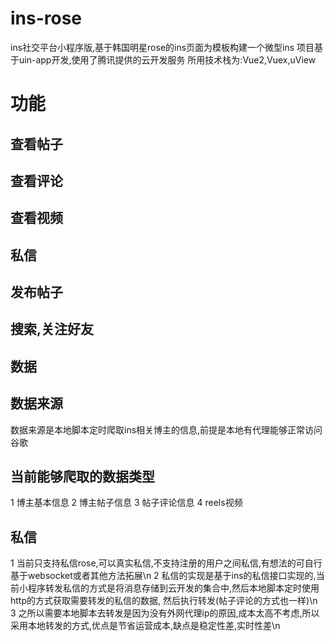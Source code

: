 # ins-rose
ins社交平台小程序版,基于韩国明星rose的ins页面为模板构建一个微型ins
项目基于uin-app开发,使用了腾讯提供的云开发服务
所用技术栈为:Vue2,Vuex,uView

# 功能
## 查看帖子
## 查看评论
## 查看视频
## 私信
## 发布帖子
## 搜索,关注好友


## 数据
## 数据来源
数据来源是本地脚本定时爬取ins相关博主的信息,前提是本地有代理能够正常访问谷歌
## 当前能够爬取的数据类型
1 博主基本信息
2 博主帖子信息
3 帖子评论信息
4 reels视频

## 私信
1 当前只支持私信rose,可以真实私信,不支持注册的用户之间私信,有想法的可自行基于websocket或者其他方法拓展\n
2 私信的实现是基于ins的私信接口实现的,当前小程序转发私信的方式是将消息存储到云开发的集合中,然后本地脚本定时使用http的方式获取需要转发的私信的数据,
然后执行转发(帖子评论的方式也一样)\n
3 之所以需要本地脚本去转发是因为没有外网代理ip的原因,成本太高不考虑,所以采用本地转发的方式,优点是节省运营成本,缺点是稳定性差,实时性差\n
